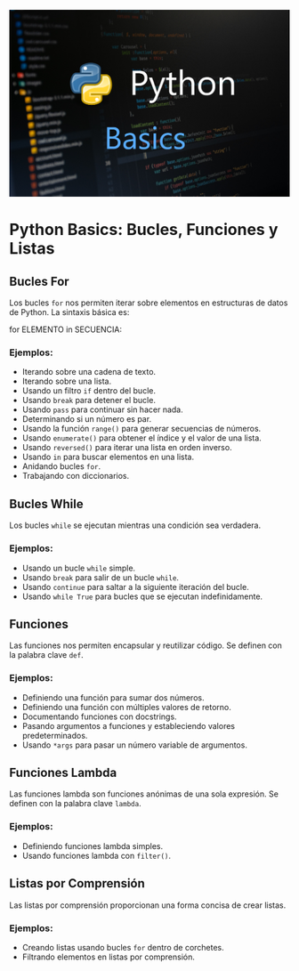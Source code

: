 ![](python.png)


# Python Basics: Bucles, Funciones y Listas

## Bucles For
Los bucles `for` nos permiten iterar sobre elementos en estructuras de datos de Python. La sintaxis básica es:

for ELEMENTO in SECUENCIA:


### Ejemplos:
- Iterando sobre una cadena de texto.
- Iterando sobre una lista.
- Usando un filtro `if` dentro del bucle.
- Usando `break` para detener el bucle.
- Usando `pass` para continuar sin hacer nada.
- Determinando si un número es par.
- Usando la función `range()` para generar secuencias de números.
- Usando `enumerate()` para obtener el índice y el valor de una lista.
- Usando `reversed()` para iterar una lista en orden inverso.
- Usando `in` para buscar elementos en una lista.
- Anidando bucles `for`.
- Trabajando con diccionarios.

## Bucles While
Los bucles `while` se ejecutan mientras una condición sea verdadera.

### Ejemplos:
- Usando un bucle `while` simple.
- Usando `break` para salir de un bucle `while`.
- Usando `continue` para saltar a la siguiente iteración del bucle.
- Usando `while True` para bucles que se ejecutan indefinidamente.

## Funciones
Las funciones nos permiten encapsular y reutilizar código. Se definen con la palabra clave `def`.

### Ejemplos:
- Definiendo una función para sumar dos números.
- Definiendo una función con múltiples valores de retorno.
- Documentando funciones con docstrings.
- Pasando argumentos a funciones y estableciendo valores predeterminados.
- Usando `*args` para pasar un número variable de argumentos.

## Funciones Lambda
Las funciones lambda son funciones anónimas de una sola expresión. Se definen con la palabra clave `lambda`.

### Ejemplos:
- Definiendo funciones lambda simples.
- Usando funciones lambda con `filter()`.

## Listas por Comprensión
Las listas por comprensión proporcionan una forma concisa de crear listas.

### Ejemplos:
- Creando listas usando bucles `for` dentro de corchetes.
- Filtrando elementos en listas por comprensión.
